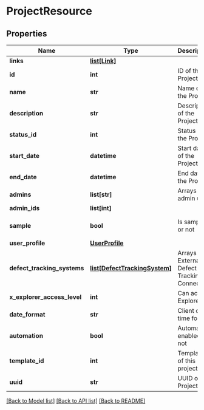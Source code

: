 # ProjectResource

## Properties
Name | Type | Description | Notes
------------ | ------------- | ------------- | -------------
**links** | [**list[Link]**](Link.md) |  | [optional] 
**id** | **int** | ID of the Project | [optional] 
**name** | **str** | Name of the Project | [optional] 
**description** | **str** | Description of the Project | [optional] 
**status_id** | **int** | Status of the Project | [optional] 
**start_date** | **datetime** | Start date of the Project | [optional] 
**end_date** | **datetime** | End date of the Project | [optional] 
**admins** | **list[str]** | Arrays of admin user | [optional] 
**admin_ids** | **list[int]** |  | [optional] 
**sample** | **bool** | Is sample or not | [optional] [default to False]
**user_profile** | [**UserProfile**](UserProfile.md) |  | [optional] 
**defect_tracking_systems** | [**list[DefectTrackingSystem]**](DefectTrackingSystem.md) | Arrays of External Defect Tracking Connection | [optional] 
**x_explorer_access_level** | **int** | Can access Explorer | [optional] 
**date_format** | **str** | Client date time format | [optional] 
**automation** | **bool** | Automation enabled or not | [optional] [default to False]
**template_id** | **int** | Template id of this project | [optional] 
**uuid** | **str** | UUID of the Project | [optional] 

[[Back to Model list]](../README.md#documentation-for-models) [[Back to API list]](../README.md#documentation-for-api-endpoints) [[Back to README]](../README.md)


